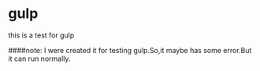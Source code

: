 # gulp
this is a test for gulp

####note:
I were created it for testing gulp.So,it maybe has some error.But it can run normally.
